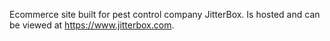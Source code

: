Ecommerce site built for pest control company JitterBox.  Is hosted and can be viewed at https://www.jitterbox.com.
